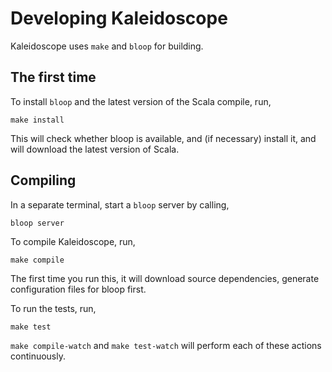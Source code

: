 # Developing Kaleidoscope

Kaleidoscope uses `make` and `bloop` for building.

## The first time

To install `bloop` and the latest version of the Scala compile, run,
```
make install
```

This will check whether bloop is available, and (if necessary) install it, and
will download the latest version of Scala.

## Compiling

In a separate terminal, start a `bloop` server by calling,
```
bloop server
```

To compile Kaleidoscope, run,
```
make compile
```
The first time you run this, it will download source dependencies, generate
configuration files for bloop first.

To run the tests, run,
```
make test
```

`make compile-watch` and `make test-watch` will perform each of these actions
continuously.


